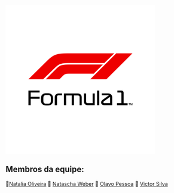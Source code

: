 <img width="400px" align="center" src="https://raw.githubusercontent.com/natfontanesi/projeto_modulo_3/e9e5824991681df67b13467796d712856f60fa16/formula-1-logo.svg?raw=true" />


## Membros da equipe:  


👥[Natalia Oliveira](https://github.com/Natalia-oli)  👥 [Natascha Weber](https://github.com/natfontanesi) 👥 [Olavo Pessoa](https://github.com/Olavo5) 👥 [Victor Silva](https://github.com/victorsilvajc021)  
 </div>
